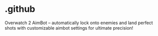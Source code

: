 # .github
Overwatch 2 AimBot – automatically lock onto enemies and land perfect shots with customizable aimbot settings for ultimate precision!
